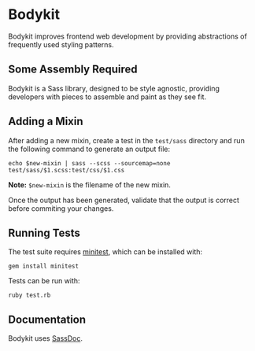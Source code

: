 # Bodykit

Bodykit improves frontend web development by providing abstractions of frequently used styling patterns.

## Some Assembly Required
Bodykit is a Sass library, designed to be style agnostic, providing developers with pieces to assemble and paint as they see fit.

## Adding a Mixin

After adding a new mixin, create a test in the `test/sass` directory and run the following command to generate an output file:

    echo $new-mixin | sass --scss --sourcemap=none test/sass/$1.scss:test/css/$1.css

**Note:** `$new-mixin` is the filename of the new mixin.

Once the output has been generated, validate that the output is correct before commiting your changes.

## Running Tests

The test suite requires [minitest](https://github.com/seattlerb/minitest), which can be installed with:

    gem install minitest

Tests can be run with:

    ruby test.rb

## Documentation

Bodykit uses [SassDoc](https://github.com/SassDoc/).
